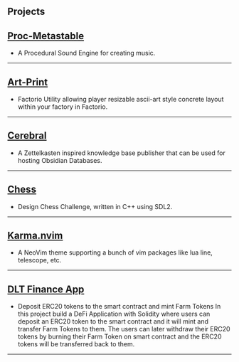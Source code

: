 ## Projects

## [Proc-Metastable](https://github.com/amit-chaudhari1/proc-metastable)

- A Procedural Sound Engine for creating music.

---

## [Art-Print](https://github.com/amit-chaudhari1/art-print)

- Factorio Utility allowing player resizable ascii-art style concrete layout within your factory in Factorio.


---

## [Cerebral](https://github.com/amit-chaudhari1/cerebral)

- A Zettelkasten inspired knowledge base publisher that can be used for hosting Obsidian Databases.


---

## [Chess](https://github.com/amit-chaudhari1/chess)

- Design Chess Challenge, written in C++ using SDL2.


---

## [Karma.nvim](https://github.com/amit-chaudhari1/karma.nvim)

- A NeoVim theme supporting a bunch of vim packages like lua line, telescope, etc.


---

## [DLT Finance App](https://github.com/amit-chaudhari1/Example-DEFI-APP)

- Deposit ERC20 tokens to the smart contract and mint Farm Tokens In this project build a DeFi Application with Solidity where users can deposit an ERC20 token to the smart contract and it will mint and transfer Farm Tokens to them.
The users can later withdraw their ERC20 tokens by burning their Farm Token on smart contract and the ERC20 tokens will be transferred back to them.

---


